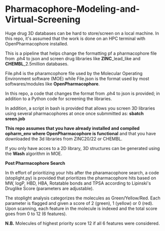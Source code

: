 # Pharmacophore-Modeling-and-Virtual-Screening

Huge drug 3D databases can be hard to store/screen on a local machine. In this repo, it's assumed that the work is done on an HPC terminal with OpenPharmacophore installed.

This is a pipeline that helps change the formatting pf a pharmacophore file from .ph4 to json and screen drug libraries like **ZINC**_lead_like and **CHEMBL**_2.5million databases.

File.ph4 is the pharamcophore file used by the Molecular Operating Environment software (MOE) while File.json is the format used by most softwares/modules like **OpenPharmacophore**.

In this repo, a code that changes the format from .ph4 to json is provided; in addition to a Python code for screening the libraries.

In addition, a script in bash is provided that allows you screen 3D libraries using several pharmacophores at once once submmitted as: **sbatch sreen.job**

**This repo assumes that you have already installed and compiled opharm_env where OpenPharmacophore is functional** and that you have downloaded the 3d libraries from ZINC20/22 or CHEMBL.

If you only have acces to a 2D library, 3D structures can be generated using the **Wash** algorithm in MOE.


**Post Pharmacophore Search**

In th effort of prioritizing your hits after the pharamacophore search, a code (stoplight.py) is provided that prioritizes the pharmacophore hits based on MW, logP, HBD, HBA, Rotatable bonds and TPSA according to Lipinski's Druglike Score (parameters are adjustable).

The stoplight analysis categorizes the molecules as Green/Yellow/Red. Each parameter is flagged and given a score of 2 (green), 1 (yellow) or 0 (red). Upon scanning, each feature in the molecule is indexed and the total score goes from 0 to 12 (6 features).


**N.B.** Molecules of highest priority score 12 if all 6 features were considered.
